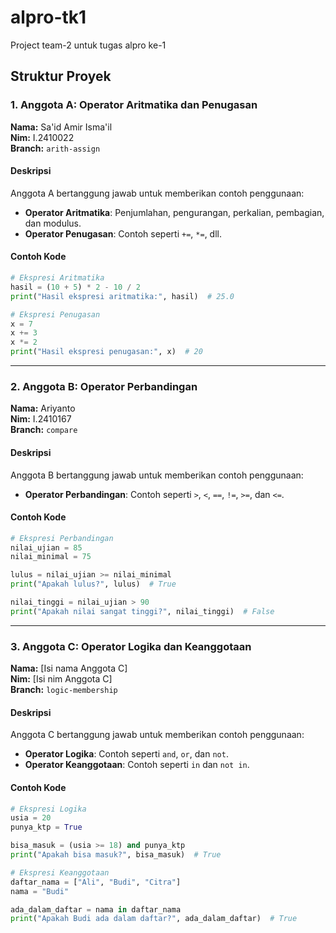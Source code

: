 # alpro-tk1
Project team-2 untuk tugas alpro ke-1

## Struktur Proyek

### 1. **Anggota A: Operator Aritmatika dan Penugasan**
**Nama:** Sa'id Amir Isma'il </br>
**Nim:** I.2410022 </br>
**Branch:** `arith-assign` </br>

#### Deskripsi
Anggota A bertanggung jawab untuk memberikan contoh penggunaan:
- **Operator Aritmatika**: Penjumlahan, pengurangan, perkalian, pembagian, dan modulus.
- **Operator Penugasan**: Contoh seperti `+=`, `*=`, dll.

#### Contoh Kode
```python
# Ekspresi Aritmatika
hasil = (10 + 5) * 2 - 10 / 2
print("Hasil ekspresi aritmatika:", hasil)  # 25.0

# Ekspresi Penugasan
x = 7
x += 3
x *= 2
print("Hasil ekspresi penugasan:", x)  # 20
```

---

### 2. **Anggota B: Operator Perbandingan**
**Nama:** Ariyanto </br>
**Nim:** I.2410167 </br>
**Branch:** `compare` </br>

#### Deskripsi
Anggota B bertanggung jawab untuk memberikan contoh penggunaan:
- **Operator Perbandingan**: Contoh seperti `>`, `<`, `==`, `!=`, `>=`, dan `<=`.

#### Contoh Kode
```python
# Ekspresi Perbandingan
nilai_ujian = 85
nilai_minimal = 75

lulus = nilai_ujian >= nilai_minimal
print("Apakah lulus?", lulus)  # True

nilai_tinggi = nilai_ujian > 90
print("Apakah nilai sangat tinggi?", nilai_tinggi)  # False
```

---

### 3. **Anggota C: Operator Logika dan Keanggotaan**
**Nama:** [Isi nama Anggota C] </br>
**Nim:** [Isi nim Anggota C]  </br>
**Branch:** `logic-membership` </br>

#### Deskripsi
Anggota C bertanggung jawab untuk memberikan contoh penggunaan:
- **Operator Logika**: Contoh seperti `and`, `or`, dan `not`.
- **Operator Keanggotaan**: Contoh seperti `in` dan `not in`.

#### Contoh Kode
```python
# Ekspresi Logika
usia = 20
punya_ktp = True

bisa_masuk = (usia >= 18) and punya_ktp
print("Apakah bisa masuk?", bisa_masuk)  # True

# Ekspresi Keanggotaan
daftar_nama = ["Ali", "Budi", "Citra"]
nama = "Budi"

ada_dalam_daftar = nama in daftar_nama
print("Apakah Budi ada dalam daftar?", ada_dalam_daftar)  # True
```
